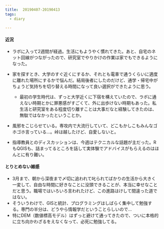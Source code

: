 ```yaml
---
title:  20190407-20190413
tags:
  - diary

---
```


#### 近況

- ラボに入って2週間が経過。生活にもようやく慣れてきた。あと、自宅のネット回線がつながったので、研究室でやりかけの作業は家でもできるようになった。

<!--more-->

- 家を探すとき、大学のすぐ近くにするか、それとも電車で通うくらいに適度に離れた場所にするかで悩んだ。結局後者にしたのだけど、通学・帰宅中がちょうど気持ちを切り替える時間になって良い選択ができたように思う。

  - 最初の学生時代は、ずっと大学近くに下宿を構えていたので、ラボに通えない時期とかに罪悪感がすごくて、外に出歩けない時期もあった。私生活と研究室をある程度切り離すことは大事だなと経験してきたのは、無駄ではなかったということか。
- 風邪をこじらせている。専攻内で大流行していて、どこもかしこもみんなゴホゴホ言っている…。峠は越したけど、自愛しないと。
- 指導教員とのディスカッションは、今週はテクニカルな話題が主だった。RもQGISも、詰まってるところを話して実体験でアドバイスがもらえるのはほんとに有り難い。

#### とりとめない雑感

- 3月まで、朝から深夜まで〆切に追われて叱られてばかりの生活から大きく一変して、自由な時間に好きなことに没頭できることが、本当に幸せなことだと思う。職場ではいろいろ言われたけど、この進路はけして間違った道ではない。
- そういうわけで、GISと統計、プログラミングはしばらく集中して勉強する。専門の半分は、どうやら情報学だということらしいので…
- 特にDEM（数値標高モデル）はずっと避けて通ってきたので、ついに本格的に立ち向かわざるをえなくなって、必死に勉強してる。
